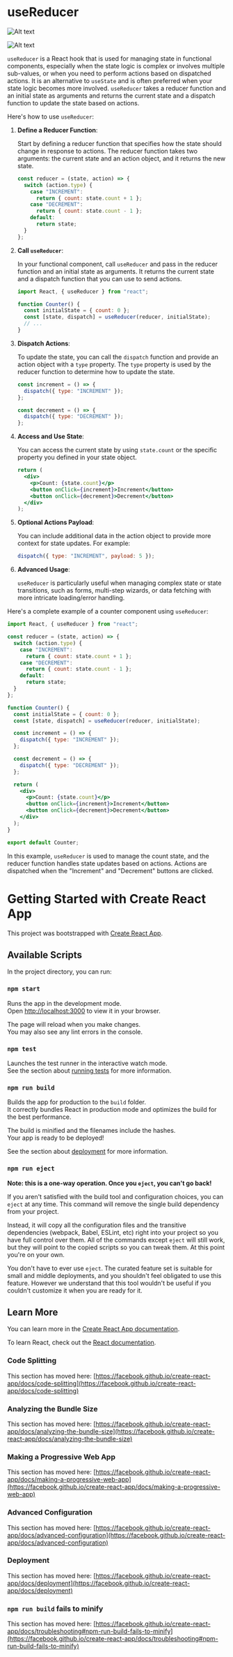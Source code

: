 # useReducer

![Alt text](public/images/ksnip_20230921-113729.png)

![Alt text](public/images/ksnip_20230921-114016.png)

`useReducer` is a React hook that is used for managing state in functional components, especially when the state logic is complex or involves multiple sub-values, or when you need to perform actions based on dispatched actions. It is an alternative to `useState` and is often preferred when your state logic becomes more involved. `useReducer` takes a reducer function and an initial state as arguments and returns the current state and a dispatch function to update the state based on actions.

Here's how to use `useReducer`:

1. **Define a Reducer Function**:

   Start by defining a reducer function that specifies how the state should change in response to actions. The reducer function takes two arguments: the current state and an action object, and it returns the new state.

   ```jsx
   const reducer = (state, action) => {
     switch (action.type) {
       case "INCREMENT":
         return { count: state.count + 1 };
       case "DECREMENT":
         return { count: state.count - 1 };
       default:
         return state;
     }
   };
   ```

2. **Call `useReducer`**:

   In your functional component, call `useReducer` and pass in the reducer function and an initial state as arguments. It returns the current state and a dispatch function that you can use to send actions.

   ```jsx
   import React, { useReducer } from "react";

   function Counter() {
     const initialState = { count: 0 };
     const [state, dispatch] = useReducer(reducer, initialState);
     // ...
   }
   ```

3. **Dispatch Actions**:

   To update the state, you can call the `dispatch` function and provide an action object with a `type` property. The `type` property is used by the reducer function to determine how to update the state.

   ```jsx
   const increment = () => {
     dispatch({ type: "INCREMENT" });
   };

   const decrement = () => {
     dispatch({ type: "DECREMENT" });
   };
   ```

4. **Access and Use State**:

   You can access the current state by using `state.count` or the specific property you defined in your state object.

   ```jsx
   return (
     <div>
       <p>Count: {state.count}</p>
       <button onClick={increment}>Increment</button>
       <button onClick={decrement}>Decrement</button>
     </div>
   );
   ```

5. **Optional Actions Payload**:

   You can include additional data in the action object to provide more context for state updates. For example:

   ```jsx
   dispatch({ type: "INCREMENT", payload: 5 });
   ```

6. **Advanced Usage**:

   `useReducer` is particularly useful when managing complex state or state transitions, such as forms, multi-step wizards, or data fetching with more intricate loading/error handling.

Here's a complete example of a counter component using `useReducer`:

```jsx
import React, { useReducer } from "react";

const reducer = (state, action) => {
  switch (action.type) {
    case "INCREMENT":
      return { count: state.count + 1 };
    case "DECREMENT":
      return { count: state.count - 1 };
    default:
      return state;
  }
};

function Counter() {
  const initialState = { count: 0 };
  const [state, dispatch] = useReducer(reducer, initialState);

  const increment = () => {
    dispatch({ type: "INCREMENT" });
  };

  const decrement = () => {
    dispatch({ type: "DECREMENT" });
  };

  return (
    <div>
      <p>Count: {state.count}</p>
      <button onClick={increment}>Increment</button>
      <button onClick={decrement}>Decrement</button>
    </div>
  );
}

export default Counter;
```

In this example, `useReducer` is used to manage the count state, and the reducer function handles state updates based on actions. Actions are dispatched when the "Increment" and "Decrement" buttons are clicked.

# Getting Started with Create React App

This project was bootstrapped with [Create React App](https://github.com/facebook/create-react-app).

## Available Scripts

In the project directory, you can run:

### `npm start`

Runs the app in the development mode.\
Open [http://localhost:3000](http://localhost:3000) to view it in your browser.

The page will reload when you make changes.\
You may also see any lint errors in the console.

### `npm test`

Launches the test runner in the interactive watch mode.\
See the section about [running tests](https://facebook.github.io/create-react-app/docs/running-tests) for more information.

### `npm run build`

Builds the app for production to the `build` folder.\
It correctly bundles React in production mode and optimizes the build for the best performance.

The build is minified and the filenames include the hashes.\
Your app is ready to be deployed!

See the section about [deployment](https://facebook.github.io/create-react-app/docs/deployment) for more information.

### `npm run eject`

**Note: this is a one-way operation. Once you `eject`, you can't go back!**

If you aren't satisfied with the build tool and configuration choices, you can `eject` at any time. This command will remove the single build dependency from your project.

Instead, it will copy all the configuration files and the transitive dependencies (webpack, Babel, ESLint, etc) right into your project so you have full control over them. All of the commands except `eject` will still work, but they will point to the copied scripts so you can tweak them. At this point you're on your own.

You don't have to ever use `eject`. The curated feature set is suitable for small and middle deployments, and you shouldn't feel obligated to use this feature. However we understand that this tool wouldn't be useful if you couldn't customize it when you are ready for it.

## Learn More

You can learn more in the [Create React App documentation](https://facebook.github.io/create-react-app/docs/getting-started).

To learn React, check out the [React documentation](https://reactjs.org/).

### Code Splitting

This section has moved here: [https://facebook.github.io/create-react-app/docs/code-splitting](https://facebook.github.io/create-react-app/docs/code-splitting)

### Analyzing the Bundle Size

This section has moved here: [https://facebook.github.io/create-react-app/docs/analyzing-the-bundle-size](https://facebook.github.io/create-react-app/docs/analyzing-the-bundle-size)

### Making a Progressive Web App

This section has moved here: [https://facebook.github.io/create-react-app/docs/making-a-progressive-web-app](https://facebook.github.io/create-react-app/docs/making-a-progressive-web-app)

### Advanced Configuration

This section has moved here: [https://facebook.github.io/create-react-app/docs/advanced-configuration](https://facebook.github.io/create-react-app/docs/advanced-configuration)

### Deployment

This section has moved here: [https://facebook.github.io/create-react-app/docs/deployment](https://facebook.github.io/create-react-app/docs/deployment)

### `npm run build` fails to minify

This section has moved here: [https://facebook.github.io/create-react-app/docs/troubleshooting#npm-run-build-fails-to-minify](https://facebook.github.io/create-react-app/docs/troubleshooting#npm-run-build-fails-to-minify)
